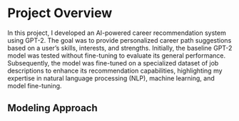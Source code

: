 # __Project Overview__

In this project, I developed an AI-powered career recommendation system using GPT-2. The goal was to provide personalized career path suggestions based on a user’s skills, interests, and strengths. 
Initially, the baseline GPT-2 model was tested without fine-tuning to evaluate its general performance. 
Subsequently, the model was fine-tuned on a specialized dataset of job descriptions to enhance its recommendation capabilities, highlighting my expertise in natural language processing (NLP), machine learning, and model fine-tuning.

## __Modeling Approach__
